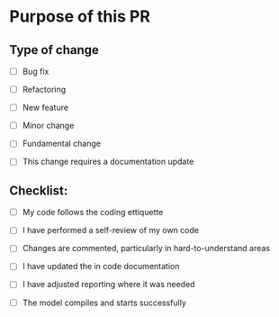 # Purpose of this PR


## Type of change

- [ ] Bug fix 
- [ ] Refactoring
- [ ] New feature 
- [ ] Minor change
- [ ] Fundamental change
- [ ] This change requires a documentation update


## Checklist:

- [ ] My code follows the coding ettiquette
- [ ] I have performed a self-review of my own code
- [ ] Changes are commented, particularly in hard-to-understand areas
- [ ] I have updated the in code documentation
- [ ] I have adjusted reporting where it was needed
- [ ] The model compiles and starts successfully


